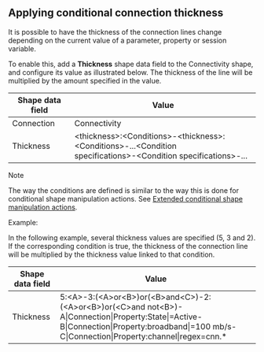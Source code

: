 ## Applying conditional connection thickness

It is possible to have the thickness of the connection lines change depending on the current value of a parameter, property or session variable.

To enable this, add a **Thickness** shape data field to the Connectivity shape, and configure its value as illustrated below. The thickness of the line will be multiplied by the amount specified in the value.

| Shape data field | Value                                                                                                                    |
|------------------|--------------------------------------------------------------------------------------------------------------------------|
| Connection       | Connectivity                                                                                                             |
| Thickness        | \<thickness>:\<Conditions>-\<thickness>:\<Conditions>-...\<Condition <br>specifications>-\<Condition specifications>-... |

> [!NOTE]
> The way the conditions are defined is similar to the way this is done for conditional shape manipulation actions. See [Extended conditional shape manipulation actions](Extended_conditional_shape_manipulation_actions.md).

Example:

In the following example, several thickness values are specified (5, 3 and 2). If the corresponding condition is true, the thickness of the connection line will be multiplied by the thickness value linked to that condition.

| Shape data field | Value                                                                                                                                                                                                        |
|------------------|--------------------------------------------------------------------------------------------------------------------------------------------------------------------------------------------------------------|
| Thickness        | 5:\<A>-3:(\<A>or\<B>)or(\<B>and\<C>)-2:(\<A>or\<B>)or(\<C>and not\<B>)-<br>A\|Connection\|Property:State\|=Active-B\|Connection\|Property:broadband\|=100 mb/s-C\|Connection\|Property:channel\|regex=cnn.\* |
